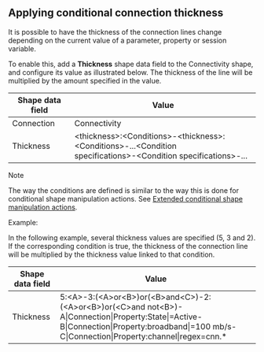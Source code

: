 ## Applying conditional connection thickness

It is possible to have the thickness of the connection lines change depending on the current value of a parameter, property or session variable.

To enable this, add a **Thickness** shape data field to the Connectivity shape, and configure its value as illustrated below. The thickness of the line will be multiplied by the amount specified in the value.

| Shape data field | Value                                                                                                                    |
|------------------|--------------------------------------------------------------------------------------------------------------------------|
| Connection       | Connectivity                                                                                                             |
| Thickness        | \<thickness>:\<Conditions>-\<thickness>:\<Conditions>-...\<Condition <br>specifications>-\<Condition specifications>-... |

> [!NOTE]
> The way the conditions are defined is similar to the way this is done for conditional shape manipulation actions. See [Extended conditional shape manipulation actions](Extended_conditional_shape_manipulation_actions.md).

Example:

In the following example, several thickness values are specified (5, 3 and 2). If the corresponding condition is true, the thickness of the connection line will be multiplied by the thickness value linked to that condition.

| Shape data field | Value                                                                                                                                                                                                        |
|------------------|--------------------------------------------------------------------------------------------------------------------------------------------------------------------------------------------------------------|
| Thickness        | 5:\<A>-3:(\<A>or\<B>)or(\<B>and\<C>)-2:(\<A>or\<B>)or(\<C>and not\<B>)-<br>A\|Connection\|Property:State\|=Active-B\|Connection\|Property:broadband\|=100 mb/s-C\|Connection\|Property:channel\|regex=cnn.\* |
